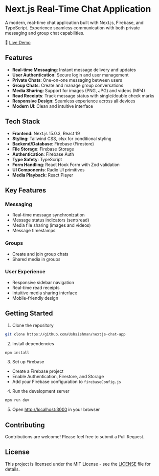 # Next.js Real-Time Chat Application

A modern, real-time chat application built with Next.js, Firebase, and TypeScript. Experience seamless communication with both private messaging and group chat capabilities.

🔗 [Live Demo](https://nextjs-chat-app-hmyoe.vercel.app/)

## Features

- **Real-time Messaging**: Instant message delivery and updates
- **User Authentication**: Secure login and user management
- **Private Chats**: One-on-one messaging between users
- **Group Chats**: Create and manage group conversations
- **Media Sharing**: Support for images (PNG, JPG) and videos (MP4)
- **Read Receipts**: Track message status with single/double check marks
- **Responsive Design**: Seamless experience across all devices
- **Modern UI**: Clean and intuitive interface

## Tech Stack

- **Frontend**: Next.js 15.0.3, React 19
- **Styling**: Tailwind CSS, clsx for conditional styling
- **Backend/Database**: Firebase (Firestore)
- **File Storage**: Firebase Storage
- **Authentication**: Firebase Auth
- **Type Safety**: TypeScript
- **Form Handling**: React Hook Form with Zod validation
- **UI Components**: Radix UI primitives
- **Media Playback**: React Player

## Key Features

### Messaging
- Real-time message synchronization
- Message status indicators (sent/read)
- Media file sharing (images and videos)
- Message timestamps

### Groups
- Create and join group chats
- Shared media in groups

### User Experience
- Responsive sidebar navigation
- Real-time read receipts
- Intuitive media sharing interface
- Mobile-friendly design

## Getting Started

1. Clone the repository
```bash
git clone https://github.com/Ushsishman/nextjs-chat-app
```

2. Install dependencies
```bash
npm install
```

3. Set up Firebase
- Create a Firebase project
- Enable Authentication, Firestore, and Storage
- Add your Firebase configuration to `firebaseConfig.js`

4. Run the development server
```bash
npm run dev
```

5. Open [http://localhost:3000](http://localhost:3000) in your browser

## Contributing

Contributions are welcome! Please feel free to submit a Pull Request.

## License

This project is licensed under the MIT License - see the [LICENSE](LICENSE) file for details.
